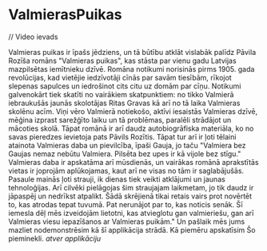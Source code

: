 # ValmierasPuikas
// Video ievads

Valmieras puikas ir īpašs jēdziens, un tā būtību atklāt vislabāk palīdz Pāvila Rozīša romāns "Valmieras puikas", kas stāsta par vienu gadu Latvijas mazpilsētas iemītnieku dzīvē. Romāna notikumi norisinās pirms 1905. gada revolūcijas, kad vietējie iedzīvotāji cīnās par savām tiesībām, rīkojot slepenas sapulces un iedrošinot cits citu uz domām par cīņu. 
Notikumi galvenokārt tiek skatīti no vairākiem skatpunktiem: no tikko Valmierā iebraukušās jaunās skolotājas Ritas Gravas kā arī no tā laika Valmieras skolēnu acīm. Viņi vēro Valmierā notiekošo, aktīvi iesaistās Valmieras dzīvē, mēģina izprast sarežģīto laiku un tā problēmas, paralēli strādājot un mācoties skolā. Tāpat romānā ir arī daudz autobiogrāfiska materiāla, ko no savas pieredzes ievietoja pats Pāvils Rozītis. 
Tāpat tur arī ir ļoti tēlaini atainota Valmieras daba un pievilcība, īpaši Gauja, jo taču "Valmiera bez Gaujas nemaz nebūtu Valmiera. Pilsēta bez upes ir kā vijole bez stīgu." Valmieras daba ir apskatāma arī mūsdienās, un vairākas romānā aprakstītās vietas ir joprojām aplūkojamas, kaut arī ne visas no tām ir saglabājušās.
  Pasaule mainās ļoti strauji, ik dienas tiek veikti atklājumi un jaunas tehnoloģijas. Arī cilvēki pielāgojas šim straujajam laikmetam, jo tik daudz ir jāpaspēj un nedrīkst atpalikt. Šādā skrējienā tikai retais vairs prot novērtēt to, kas atrodas tepat tuvumā. Pat nerunājot par to, kas noticis senāk. Šī iemesla dēļ mēs izveidojām lietotni, kas atvieglotu gan valmieriešu, gan arī Valmieras viesu iepazīšanos ar Valmieras puikām."
Un pašlaik mēs jums mazliet nodemonstrēsim kā šī applikācija strādā. Kā piemēru apskatīsim Šo pieminekli. *atver applikāciju*
